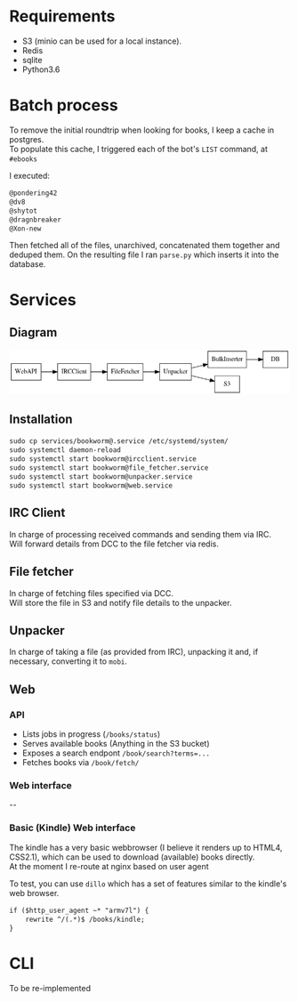 # Requirements

* S3 (minio can be used for a local instance).
* Redis
* sqlite
* Python3.6

# Batch process

To remove the initial roundtrip when looking for books, I keep a cache in postgres.  
To populate this cache, I triggered each of the bot's `LIST` command, at `#ebooks`

I executed:

```
@pondering42
@dv8
@shytot
@dragnbreaker
@Xon-new
```

Then fetched all of the files, unarchived, concatenated them together and
deduped them.
On the resulting file I ran `parse.py` which inserts it into the database.

# Services

## Diagram

![](docs/services.png)

## Installation

```
sudo cp services/bookworm@.service /etc/systemd/system/
sudo systemctl daemon-reload
sudo systemctl start bookworm@ircclient.service
sudo systemctl start bookworm@file_fetcher.service
sudo systemctl start bookworm@unpacker.service
sudo systemctl start bookworm@web.service
```

## IRC Client
In charge of processing received commands and sending them via IRC.  
Will forward details from DCC to the file fetcher via redis.

## File fetcher
In charge of fetching files specified via DCC.  
Will store the file in S3 and notify file details to the unpacker.

## Unpacker
In charge of taking a file (as provided from IRC), unpacking it and, if necessary, converting it to `mobi`.

## Web

### API

* Lists jobs in progress (`/books/status`)
* Serves available books (Anything in the S3 bucket)
* Exposes a search endpont `/book/search?terms=...`
* Fetches books via `/book/fetch/`


### Web interface
--

### Basic (Kindle) Web interface
The kindle has a very basic webbrowser (I believe it renders up to HTML4, CSS2.1), which can be used to download (available) books directly.  
At the moment I re-route at nginx based on user agent

To test, you can use `dillo` which has a set of features similar to the kindle's web browser.

```
if ($http_user_agent ~* "armv7l") {
    rewrite ^/(.*)$ /books/kindle;
}
```

# CLI
To be re-implemented

